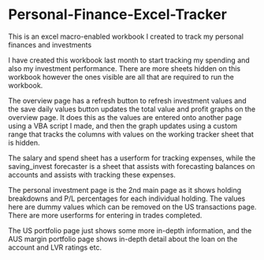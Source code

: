 # Personal-Finance-Excel-Tracker
This is an excel macro-enabled workbook I created to track my personal finances and investments

I have created this workbook last month to start tracking my spending and also my investment performance. There are more sheets hidden on this workbook
however the ones visible are all that are required to run the workbook.

The overview page has a refresh button to refresh investment values and the save daily values button updates the total value and profit graphs on the overview page.
It does this as the values are entered onto another page using a VBA script I made, and then the graph updates using a custom range that tracks the columns with values on the 
working tracker sheet that is hidden.

The salary and spend sheet has a userform for tracking expenses, while the saving_invest forecaster is a sheet that assists with forecasting balances on accounts and 
assists with tracking these expenses.

The personal investment page is the 2nd main page as it shows holding breakdowns and P/L percentages for each individual holding. The values here are dummy values which can be removed on the US transactions page. There are more userforms for entering in trades completed.

The US portfolio page just shows some more in-depth information, and the AUS margin portfolio page shows in-depth detail about the loan on the account and LVR ratings etc.
